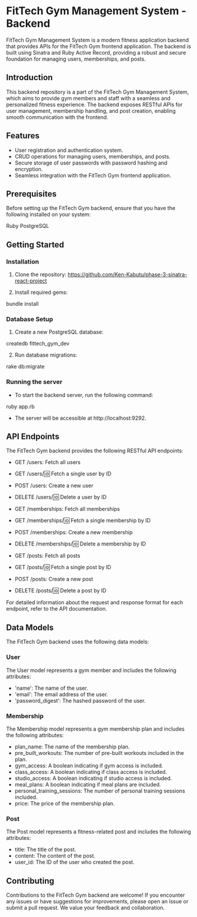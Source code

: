 # FitTech Gym Management System - Backend

FitTech Gym Management System is a modern fitness application backend that provides APIs for the FitTech Gym frontend application. The backend is built using Sinatra and Ruby Active Record, providing a robust and secure foundation for managing users, memberships, and posts.

## Introduction

This backend repository is a part of the FitTech Gym Management System, which aims to provide gym members and staff with a seamless and personalized fitness experience. The backend exposes RESTful APIs for user management, membership handling, and post creation, enabling smooth communication with the frontend.

## Features

* User registration and authentication system.
* CRUD operations for managing users, memberships, and posts.
* Secure storage of user passwords with password hashing and encryption.
* Seamless integration with the FitTech Gym frontend application.


## Prerequisites

Before setting up the FitTech Gym backend, ensure that you have the following installed on your system:

Ruby 
PostgreSQL 

## Getting Started

### Installation

1. Clone the repository:
https://github.com/Ken-Kabutu/phase-3-sinatra-react-project

2. Install required gems:

bundle install

### Database Setup

1. Create a new PostgreSQL database:

createdb fittech_gym_dev

2. Run database migrations:

rake db:migrate

### Running the server

* To start the backend server, run the following command:


ruby app.rb

* The server will be accessible at http://localhost:9292.

## API Endpoints

The FitTech Gym backend provides the following RESTful API endpoints:

* GET /users: Fetch all users

* GET /users/:id: Fetch a single user by ID

* POST /users: Create a new user

* DELETE /users/:id: Delete a user by ID

* GET /memberships: Fetch all memberships

* GET /memberships/:id: Fetch a single membership by ID

* POST /memberships: Create a new membership

* DELETE /memberships/:id: Delete a membership by ID

* GET /posts: Fetch all posts

* GET /posts/:id: Fetch a single post by ID

* POST /posts: Create a new post

* DELETE /posts/:id: Delete a post by ID

For detailed information about the request and response format for each endpoint, refer to the API documentation.

## Data Models

The FitTech Gym backend uses the following data models:

### User

The User model represents a gym member and includes the following attributes:

* 'name': The name of the user.
* 'email': The email address of the user.
* 'password_digest': The hashed password of the user.

### Membership

The Membership model represents a gym membership plan and includes the following attributes:

* plan_name: The name of the membership plan.
* pre_built_workouts: The number of pre-built workouts included in the plan.
* gym_access: A boolean indicating if gym access is included.
* class_access: A boolean indicating if class access is included.
* studio_access: A boolean indicating if studio access is included.
* meal_plans: A boolean indicating if meal plans are included.
* personal_training_sessions: The number of personal training sessions included.
* price: The price of the membership plan.

### Post

The Post model represents a fitness-related post and includes the following attributes:

* title: The title of the post.
* content: The content of the post.
* user_id: The ID of the user who created the post.

## Contributing

Contributions to the FitTech Gym backend are welcome! If you encounter any issues or have suggestions for improvements, please open an issue or submit a pull request. We value your feedback and collaboration.

##
